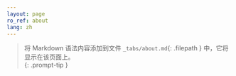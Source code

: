 ```yaml
---
layout: page
ro_ref: about
lang: zh
---
```

> 将 Markdown 语法内容添加到文件 `_tabs/about.md`{: .filepath } 中，它将显示在该页面上。  
{: .prompt-tip }
